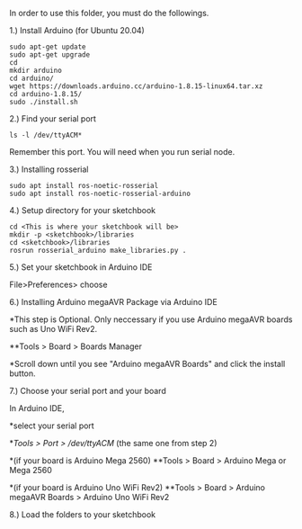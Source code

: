 
In order to use this folder, you must do the followings.

1.) Install Arduino (for Ubuntu 20.04)
```
sudo apt-get update
sudo apt-get upgrade
cd
mkdir arduino
cd arduino/
wget https://downloads.arduino.cc/arduino-1.8.15-linux64.tar.xz
cd arduino-1.8.15/
sudo ./install.sh
```

2.) Find your serial port 
```
ls -l /dev/ttyACM*
```
Remember this port. You will need when you run serial node.

3.) Installing rosserial
```
sudo apt install ros-noetic-rosserial
sudo apt install ros-noetic-rosserial-arduino
```
4.) Setup directory for your sketchbook 
```
cd <This is where your sketchbook will be>
mkdir -p <sketchbook>/libraries
cd <sketchbook>/libraries
rosrun rosserial_arduino make_libraries.py .
```
5.) Set your sketchbook in Arduino IDE

  File>Preferences> choose <sketchbook>

6.) Installing Arduino megaAVR Package via Arduino IDE

  *This step is Optional. Only neccessary if you use Arduino megaAVR boards such as Uno WiFi Rev2.

  **Tools > Board > Boards Manager 
  
  *Scroll down until you see "Arduino megaAVR Boards" and click the install button.

7.) Choose your serial port and your board

In Arduino IDE, 
  
  *select your serial port
  
  **Tools > Port > /dev/ttyACM* (the same one from step 2)
  
  *(if your board is Arduino Mega 2560)
  **Tools > Board > Arduino Mega or Mega 2560
  
  *(if your board is Arduino Uno WiFi Rev2)
  **Tools > Board > Arduino megaAVR Boards > Arduino Uno WiFi Rev2

8.) Load the folders to your sketchbook 
  

  
